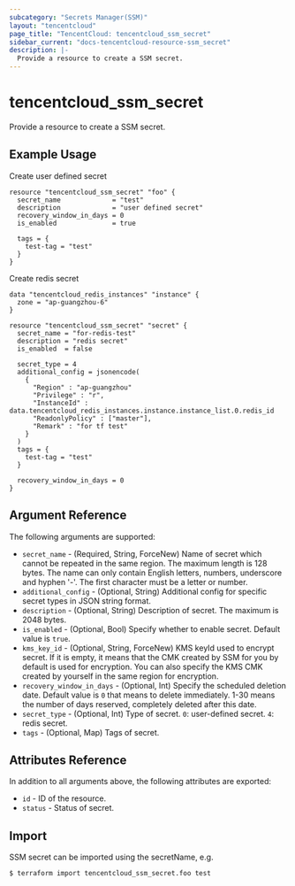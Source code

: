 ```yaml
---
subcategory: "Secrets Manager(SSM)"
layout: "tencentcloud"
page_title: "TencentCloud: tencentcloud_ssm_secret"
sidebar_current: "docs-tencentcloud-resource-ssm_secret"
description: |-
  Provide a resource to create a SSM secret.
---
```


# tencentcloud_ssm_secret

Provide a resource to create a SSM secret.

## Example Usage

Create user defined secret

```hcl
resource "tencentcloud_ssm_secret" "foo" {
  secret_name             = "test"
  description             = "user defined secret"
  recovery_window_in_days = 0
  is_enabled              = true

  tags = {
    test-tag = "test"
  }
}
```

Create redis secret

```hcl
data "tencentcloud_redis_instances" "instance" {
  zone = "ap-guangzhou-6"
}

resource "tencentcloud_ssm_secret" "secret" {
  secret_name = "for-redis-test"
  description = "redis secret"
  is_enabled  = false

  secret_type = 4
  additional_config = jsonencode(
    {
      "Region" : "ap-guangzhou"
      "Privilege" : "r",
      "InstanceId" : data.tencentcloud_redis_instances.instance.instance_list.0.redis_id
      "ReadonlyPolicy" : ["master"],
      "Remark" : "for tf test"
    }
  )
  tags = {
    test-tag = "test"
  }

  recovery_window_in_days = 0
}
```

## Argument Reference

The following arguments are supported:

* `secret_name` - (Required, String, ForceNew) Name of secret which cannot be repeated in the same region. The maximum length is 128 bytes. The name can only contain English letters, numbers, underscore and hyphen '-'. The first character must be a letter or number.
* `additional_config` - (Optional, String) Additional config for specific secret types in JSON string format.
* `description` - (Optional, String) Description of secret. The maximum is 2048 bytes.
* `is_enabled` - (Optional, Bool) Specify whether to enable secret. Default value is `true`.
* `kms_key_id` - (Optional, String, ForceNew) KMS keyId used to encrypt secret. If it is empty, it means that the CMK created by SSM for you by default is used for encryption. You can also specify the KMS CMK created by yourself in the same region for encryption.
* `recovery_window_in_days` - (Optional, Int) Specify the scheduled deletion date. Default value is `0` that means to delete immediately. 1-30 means the number of days reserved, completely deleted after this date.
* `secret_type` - (Optional, Int) Type of secret. `0`: user-defined secret. `4`: redis secret.
* `tags` - (Optional, Map) Tags of secret.

## Attributes Reference

In addition to all arguments above, the following attributes are exported:

* `id` - ID of the resource.
* `status` - Status of secret.


## Import

SSM secret can be imported using the secretName, e.g.
```
$ terraform import tencentcloud_ssm_secret.foo test
```

